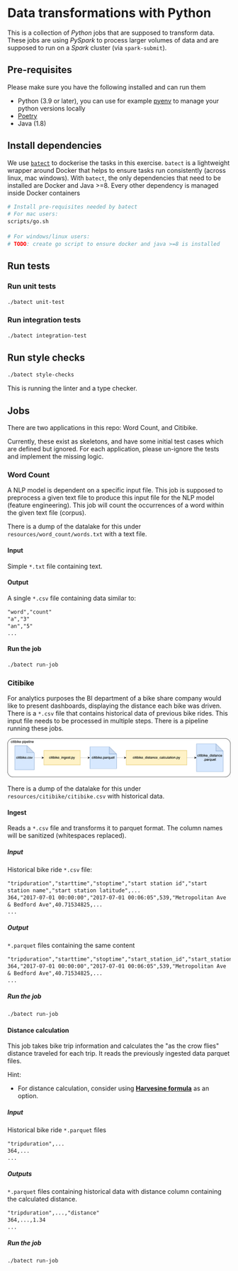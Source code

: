 # Data transformations with Python
This is a collection of _Python_ jobs that are supposed to transform data.
These jobs are using _PySpark_ to process larger volumes of data and are supposed to run on a _Spark_ cluster (via `spark-submit`).

## Pre-requisites
Please make sure you have the following installed and can run them
* Python (3.9 or later), you can use for example [pyenv](https://github.com/pyenv/pyenv#installation) to manage your python versions locally
* [Poetry](https://python-poetry.org/docs/#installation)
* Java (1.8)

## Install dependencies

We use [`batect`](https://batect.dev/) to dockerise the tasks in this exercise. 
`batect` is a lightweight wrapper around Docker that helps to ensure tasks run consistently (across linux, mac windows).
With `batect`, the only dependencies that need to be installed are Docker and Java >=8. Every other dependency is managed inside Docker containers

```bash
# Install pre-requisites needed by batect 
# For mac users: 
scripts/go.sh

# For windows/linux users:
# TODO: create go script to ensure docker and java >=8 is installed
```

## Run tests

### Run unit tests
```bash
./batect unit-test
```

### Run integration tests
```bash
./batect integration-test
```

## Run style checks
```bash
./batect style-checks
```
This is running the linter and a type checker.

## Jobs

There are two applications in this repo: Word Count, and Citibike.

Currently, these exist as skeletons, and have some initial test cases which are defined but ignored.
For each application, please un-ignore the tests and implement the missing logic.

### Word Count
A NLP model is dependent on a specific input file. This job is supposed to preprocess a given text file to produce this
input file for the NLP model (feature engineering). This job will count the occurrences of a word within the given text
file (corpus). 

There is a dump of the datalake for this under `resources/word_count/words.txt` with a text file.

#### Input
Simple `*.txt` file containing text.

#### Output
A single `*.csv` file containing data similar to:
```csv
"word","count"
"a","3"
"an","5"
...
```

#### Run the job

```bash
./batect run-job
```

### Citibike
For analytics purposes the BI department of a bike share company would like to present dashboards, displaying the
distance each bike was driven. There is a `*.csv` file that contains historical data of previous bike rides. This input
file needs to be processed in multiple steps. There is a pipeline running these jobs.

![citibike pipeline](docs/citibike.png)

There is a dump of the datalake for this under `resources/citibike/citibike.csv` with historical data.

#### Ingest
Reads a `*.csv` file and transforms it to parquet format. The column names will be sanitized (whitespaces replaced).

##### Input
Historical bike ride `*.csv` file:
```csv
"tripduration","starttime","stoptime","start station id","start station name","start station latitude",...
364,"2017-07-01 00:00:00","2017-07-01 00:06:05",539,"Metropolitan Ave & Bedford Ave",40.71534825,...
...
```

##### Output
`*.parquet` files containing the same content
```csv
"tripduration","starttime","stoptime","start_station_id","start_station_name","start_station_latitude",...
364,"2017-07-01 00:00:00","2017-07-01 00:06:05",539,"Metropolitan Ave & Bedford Ave",40.71534825,...
...
```

##### Run the job

```bash
./batect run-job
```

#### Distance calculation
This job takes bike trip information and calculates the "as the crow flies" distance traveled for each trip.
It reads the previously ingested data parquet files.

Hint:
 - For distance calculation, consider using [**Harvesine formula**](https://en.wikipedia.org/wiki/Haversine_formula) as an option.  

##### Input
Historical bike ride `*.parquet` files
```csv
"tripduration",...
364,...
...
```

##### Outputs
`*.parquet` files containing historical data with distance column containing the calculated distance.
```csv
"tripduration",...,"distance"
364,...,1.34
...
```

##### Run the job

```bash
./batect run-job
```
